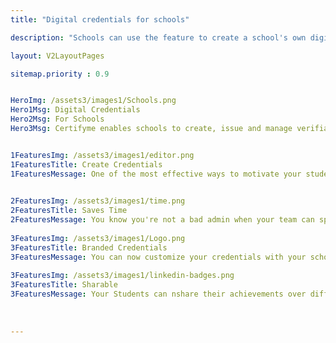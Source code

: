 ```yaml
---
title: "Digital credentials for schools"

description: "Schools can use the feature to create a school's own digital identity; this helps them build their brand and engage with potential students."

layout: V2LayoutPages

sitemap.priority : 0.9


HeroImg: /assets3/images1/Schools.png
Hero1Msg: Digital Credentials
Hero2Msg: For Schools
Hero3Msg: Certifyme enables schools to create, issue and manage verifiable certificates, badges, id cards, reports and many more.


1FeaturesImg: /assets3/images1/editor.png
1FeaturesTitle: Create Credentials
1FeaturesMessage: One of the most effective ways to motivate your students is to provide them with credentials. Credentials are an important way for students to show their commitment, and they can have a significant impact on the engagement rate of your pupils. CertifyMe enables to create unlimited credential templates and custom field options.

                  
2FeaturesImg: /assets3/images1/time.png
2FeaturesTitle: Saves Time
2FeaturesMessage: You know you're not a bad admin when your team can spend less time on the job. With Certifyme, we help you create, issue and manage credentials in just three easy steps. You can create credentials using just two clicks—and then send out hundreds of them with a single click. And creating a new credential is as simple as clicking a button. With our advanced management options, it's easy to see who has what credentials, how many they have and when they expire.
                  
3FeaturesImg: /assets3/images1/Logo.png
3FeaturesTitle: Branded Credentials
3FeaturesMessage: You can now customize your credentials with your school's domain, logo and footer. This makes it easy to make sure that you're creating a strong brand for your students and their accomplishments. Whenever you award a credential to a student your institution as a brand also grow with the branding option. 
                  
3FeaturesImg: /assets3/images1/linkedin-badges.png
3FeaturesTitle: Sharable
3FeaturesMessage: Your Students can nshare their achievements over different social media platforms to highlight their awards. The students will be able to post their achievements over various social media platforms such as Twitter, Facebook, Instagram and Snapchat. The students will also be able to share their achievements via email and SMS. This not only helps the student but also your institution. 
                  
                  
                  
---
```

